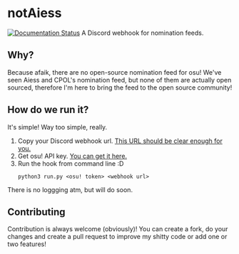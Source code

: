 # notAiess
[![Documentation Status](https://readthedocs.org/projects/notaiess/badge/?version=latest)](https://notaiess.readthedocs.io/en/latest/?badge=latest)
A Discord webhook for nomination feeds.

## Why?
Because afaik, there are no open-source nomination feed for osu! We've seen Aiess and CPOL's nomination feed, but none of them are actually open sourced, therefore I'm here to bring the feed to the open source community!

## How do we run it?
It's simple! Way too simple, really.
1. Copy your Discord webhook url. [This URL should be clear enough for you.](https://support.discordapp.com/hc/en-us/articles/228383668-Intro-to-Webhooks)
2. Get osu! API key. [You can get it here.](https://osu.ppy.sh/p/api)
3. Run the hook from command line :D
   ```
   python3 run.py <osu! token> <webhook url>
   ```
There is no loggging atm, but will do soon.

## Contributing
Contribution is always welcome (obviously)! You can create a fork, do your changes and create a pull request to improve my shitty code or add one or two features!
